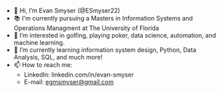 - 👋 Hi, I’m Evan Smyser (@ESmyser22)
- 📚 I'm currently pursuing a Masters in Information Systems and Operations Managment at The University of Florida
- 👀 I’m interested in golfing, playing poker, data science, automation, and machine learning.
- 🌱 I’m currently learning information system design, Python, Data Analysis, SQL, and much more!
- 📫 How to reach me:
    - LinkedIn: linkedin.com/in/evan-smyser
    - E-mail: egmsmyser@gmail.com

<!---
ESmyser22/ESmyser22 is a ✨ special ✨ repository because its `README.md` (this file) appears on your GitHub profile.
You can click the Preview link to take a look at your changes.
--->
